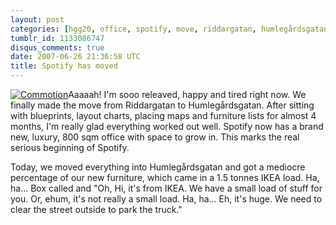 ```yaml
---
layout: post
categories: [hgg20, office, spotify, move, riddargatan, humlegårdsgatan]
tumblr_id: 1133086747
disqus_comments: true
date: 2007-06-26 21:36:58 UTC
title: Spotify has moved
---
```


<a href="http://www.flickr.com/photos/rsms/633639759"><img src="http://farm2.static.flickr.com/1195/633639759_425f9823f9_m.jpg" alt="Commotion" class="alignright" /></a>Aaaaah! I'm sooo releaved, happy and tired right now. We finally made the move from Riddargatan to Humlegårdsgatan. After sitting with blueprints, layout charts, placing maps and furniture lists for almost 4 months, I'm really glad everything worked out well. Spotify now has a brand new, luxury, 800 sqm office with space to grow in. This marks the real serious beginning of Spotify.

Today, we moved everything into Humlegårdsgatan and got a mediocre percentage of our new furniture, which came in a 1.5 tonnes IKEA load. Ha, ha... Box called and "Oh, Hi, it's from IKEA. We have a small load of stuff for you. Or, ehum, it's not really a small load. Ha, ha... Eh, it's huge. We need to clear the street outside to park the truck."
